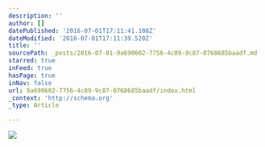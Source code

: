 ```yaml
---
description: ''
author: []
datePublished: '2016-07-01T17:11:41.108Z'
dateModified: '2016-07-01T17:11:39.520Z'
title: ''
sourcePath: _posts/2016-07-01-9a690602-7756-4c89-9c87-0768685baadf.md
starred: true
inFeed: true
hasPage: true
inNav: false
url: 9a690602-7756-4c89-9c87-0768685baadf/index.html
_context: 'http://schema.org'
_type: Article

---
```

![](https://the-grid-user-content.s3-us-west-2.amazonaws.com/fdbe5d24-0df7-4926-adfa-67d8c875593c.jpg)